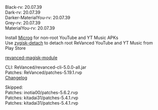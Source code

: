 Black-rv: 20.07.39  
Dark-rv: 20.07.39  
Darker-MaterialYou-rv: 20.07.39  
Grey-rv: 20.07.39  
MaterialYou-rv: 20.07.39  

Install [Microg](https://github.com/ReVanced/GmsCore/releases) for non-root YouTube and YT Music APKs  
Use [zygisk-detach](https://github.com/j-hc/zygisk-detach) to detach root ReVanced YouTube and YT Music from Play Store  

[revanced-magisk-module](https://github.com/j-hc/revanced-magisk-module)
  
CLI: ReVanced/revanced-cli-5.0.0-all.jar  
Patches: ReVanced/patches-5.19.1.rvp  
[Changelog](https://github.com/ReVanced/revanced-patches/releases/tag/v5.19.1)  

Skipped:  
Patches: inotia00/patches-5.6.2.rvp  
Patches: kitadai31/patches-5.4.1.rvp  
Patches: kitadai31/patches-5.4.1.rvp                          
